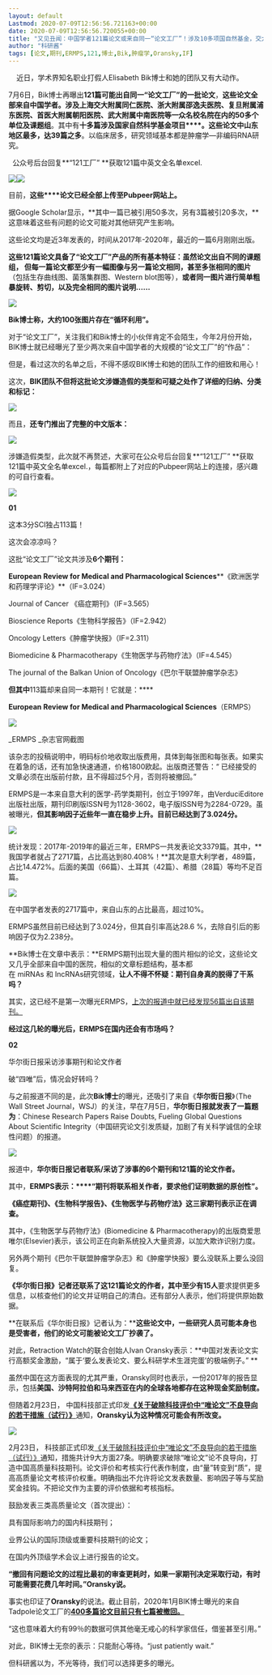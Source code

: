```yaml
---
layout: default
Lastmod: 2020-07-09T12:56:56.721163+00:00
date: 2020-07-09T12:56:56.720055+00:00
title: "又见丑闻：中国学者121篇论文或来自同一“论文工厂”！涉及10多项国自然基金，交大/复旦/浙大等名校名院赫然在列！附全名单"
author: "科研酱"
tags: [论文,期刊,ERMPS,121,博士,Bik,肿瘤学,Oransky,IF]
---
```


    近日，学术界知名职业打假人Elisabeth Bik博士和她的团队又有大动作。

7月6日，Bik博士再曝出**121篇可能出自同一“论文工厂”的一批论文**，**这些论文全部来自中国学者。**涉及上海交大附属同仁医院、浙大附属邵逸夫医院、复旦附属浦东医院、首医大附属朝阳医院、武大附属中南医院等一众名校名院在内的**50多个单位及课题组**。其中有**十多篇涉及国家自然科学基金项目****。**这些论文中**山东地区最多，达39篇之多**。以临床居多，研究领域基本都是肿瘤学—非编码RNA研究。

  公众号后台回复**“121工厂” **获取121篇中英文全名单excel.  

![](https://images.weserv.nl/?url=https%3A//mmbiz.qpic.cn/mmbiz_gif/xPnMFZwusbS5icicBwzYbS7ulovbbcnUZPmh3jOzvyK4uE8ROa8RODv6LdXJl4iagr3BLh5LypLQyeibuz4am0lzoQ/640%3Fwx_fmt%3Dgif)![](https://images.weserv.nl/?url=https%3A//mmbiz.qpic.cn/mmbiz_png/xPnMFZwusbS5icicBwzYbS7ulovbbcnUZP2HAjJiaNdTAAUPz9H4ocxmaKrvfawgldOaqg74lqG8u8ArIxIqL21TA/640%3Fwx_fmt%3Dpng)

目前，**这些****论文已经全部上传至Pubpeer网站上。**

据Google Scholar显示，**其中一篇已被引用50多次，另有3篇被引20多次，**这意味着这些有问题的论文可能对其他研究产生影响。

这些论文均是近3年发表的，时间从2017年-2020年，最近的一篇6月刚刚出版。

**这些121篇论文具备了“论文工厂”产品的所有基本特征：**虽然论文出自不同的课题组， 但每一篇论文都至少有一幅图像与另一篇论文相同，甚至多张**相同的图片**（包括生存曲线图、菌落集群图、Western blot图等），**或者同一图片进行简单粗暴旋转、剪切，以及完全相同的图片说明……**

![](https://images.weserv.nl/?url=https%3A//mmbiz.qpic.cn/mmbiz_png/xPnMFZwusbQTeTYOxyT5rGTfuUUascGgLL3GNIauYD44MQFZx8xG6wHo7XGOV8RKM2EMCGCLFNjSg1byBxicadQ/640%3Fwx_fmt%3Djpeg)

**Bik博士称，大约100张图片存在“循环利用”。**

对于“论文工厂”，关注我们和Bik博士的小伙伴肯定不会陌生，今年2月份开始，BIK博士就已经曝光了至少两次来自中国学者的大规模的“论文工厂”的“作品”：  

  

但是，看过这次的名单之后，不得不感叹BIK博士和她的团队工作的细致和用心！

  
这次，**BIK团队不但将这批论文涉嫌造假的类型和可疑之处作了详细的归纳、分类和标记：**

  

![](https://images.weserv.nl/?url=https%3A//mmbiz.qpic.cn/mmbiz_gif/xPnMFZwusbS5icicBwzYbS7ulovbbcnUZPc2pxBOn17ic9LrpG75icGVuVialcQs1f1Y4zngtzK5MiaS4tuTRam2RuHw/640%3Fwx_fmt%3Dgif)

  

而且，**还专门推出了完整的中文版本：**

  

![](https://images.weserv.nl/?url=https%3A//mmbiz.qpic.cn/mmbiz_gif/xPnMFZwusbS5icicBwzYbS7ulovbbcnUZPmh3jOzvyK4uE8ROa8RODv6LdXJl4iagr3BLh5LypLQyeibuz4am0lzoQ/640%3Fwx_fmt%3Dgif)

  

涉嫌造假类型，此次就不再赘述，大家可在公众号后台回复**“121工厂” **获取121篇中英文全名单excel.，每篇都附上了对应的Pubpeer网站上的连接，感兴趣的可自行查看。

  

![](https://images.weserv.nl/?url=https%3A//mmbiz.qpic.cn/mmbiz_png/xPnMFZwusbS5icicBwzYbS7ulovbbcnUZPB1o6sbD6U3p7kj46h8ibPMGVWqPp3eaRCvnBW5LJhoFCHGVCsqdqJYA/640%3Fwx_fmt%3Dpng)

  

**01**

这本3分SCI独占113篇！

这次会凉凉吗？

  

  

这批“论文工厂”论文共涉及**6个期刊：**

**European Review for Medical and Pharmacological Sciences****《欧洲医学和药理学评论》**（IF=3.024）

Journal of Cancer 《癌症期刊》（IF=3.565）

Bioscience Reports《生物科学报告》（IF=2.942）

Oncology Letters《肿瘤学快报》（IF=2.311）

Biomedicine & Pharmacotherapy《生物医学与药物疗法》（IF=4.545）

The journal of the Balkan Union of Oncology《巴尔干联盟肿瘤学杂志》   

  

**但其中**113篇却来自同一本期刊！它就是：****

**European Review for Medical and Pharmacological Sciences**（ERMPS）

![](https://images.weserv.nl/?url=https%3A//mmbiz.qpic.cn/mmbiz_png/xPnMFZwusbS5icicBwzYbS7ulovbbcnUZPFKuDwjibXMhsnht8GaoSYBg4RZniadj119kOVuC9VlW0JP0pb0o2EDcQ/640%3Fwx_fmt%3Dpng)

_ERMPS _杂志官网截图  

该杂志的投稿说明中，明码标价地收取出版费用，具体到每张图和每张表。如果实在着急的话，还有加急快速通道，价格1800欧起。出版商还警告：“ 已经接受的文章必须在出版前付款，且不得超过5个月，否则将被撤回。”

  

ERMPS是一本来自意大利的医学-药学类期刊，创立于1997年，由VerduciEditore出版社出版，期刊印刷版ISSN号为1128-3602，电子版ISSN号为2284-0729。虽被曝光，**但其影响因子近些年一直在稳步上升。目前已经达到了3.024分。**

  

![](https://images.weserv.nl/?url=https%3A//mmbiz.qpic.cn/mmbiz_png/xPnMFZwusbS5icicBwzYbS7ulovbbcnUZPXIwlbFRYa0ZIFYxvLCRs9gGhajA3AZb1f44dYMFbCA1zQ3aJZpmI3Q/640%3Fwx_fmt%3Dpng)

  

统计发现：2017年-2019年的最近三年，ERMPS一共发表论文3379篇。其中，**我国学者就占了2717篇，占比高达到80.408%！**其次是意大利学者，489篇，占比14.472%。后面的美国（66篇）、土耳其（42篇）、希腊（28篇）等均不足百篇。

  

![](https://images.weserv.nl/?url=https%3A//mmbiz.qpic.cn/mmbiz_png/xPnMFZwusbS5icicBwzYbS7ulovbbcnUZPlRibbHic6h6JDHIjZMjQNE1Qic0dDib7s4qyhcRGWnGBhmDGNK7PmsVhwg/640%3Fwx_fmt%3Dpng)

  

在中国学者发表的2717篇中，来自山东的占比最高，超过10%。

ERMPS虽然目前已经达到了3.024分，但其自引率高达28.6 %，去除自引后的影响因子仅为2.238分。

  

**Bik博士在文章中表示：**ERMPS期刊出现大量的图片相似的论文，这些论文又几乎全部来自中国的医院，相似的文章标题结构，基本都在 miRNAs 和 lncRNAs研究领域，**让人不得不怀疑：期刊自身真的脱得了干系吗？**

  

其实，这已经不是第一次曝光ERMPS，[上次的报道中就已经发现56篇出自该期刊。](http://mp.weixin.qq.com/s?__biz=MzU4MTg1NTIyMg==&mid=2247488014&idx=2&sn=841c4dbc7d37aeda397c24e9ed7ea8d8&chksm=fd406097ca37e981ae8925e67e225d5fc6b51d1faf7cf549d4f9b0e310438348d6cffa31965a&scene=21#wechat_redirect)

  

**经过这几轮的曝光后，ERMPS在国内还会有市场吗？**

  

**02**

华尔街日报采访涉事期刊和论文作者

破“四唯”后，情况会好转吗？

  

  

与之前报道不同的是，此次**Bik博士**的曝光，还吸引了来自《**华尔街日报**》（The Wall Street Journal，WSJ）的关注，早在7月5日，**华尔街日报就发表了一篇题为**：Chinese Research Papers Raise Doubts, Fueling Global Questions About Scientific Integrity（中国研究论文引发质疑，加剧了有关科学诚信的全球性问题）的报道。  

![](https://images.weserv.nl/?url=https%3A//mmbiz.qpic.cn/mmbiz_png/HO0Z9pUcnJnxpJpFR5mvtNtBkAfsYEKqxPcPUSSK79al4cvBRxdCHeoucick66PwWawVVicqODcNeRhgStic4LmKw/640%3Fwx_fmt%3Dpng)

报道中，**华尔街日报记者联系/采访了涉事的6个期刊和121篇的论文作者。**

其中，**ERMPS表示：****“期刊将联系相关作者，要求他们证明数据的原创性”。**

**《癌症期刊》、《生物科学报告》、《生物医学与药物疗法》这三家期刊表示正在调查。**

其中，《生物医学与药物疗法》(Biomedicine & Pharmacotherapy)的出版商爱思唯尔(Elsevier)表示，该公司正在向新系统投入大量资源，以加大欺诈识别力度。

另外两个期刊《巴尔干联盟肿瘤学杂志》和《肿瘤学快报》要么没联系上要么没回复。

**《华尔街日报》记者还联系了这121篇论文的作者，**其中**至少有15人**要求提供更多信息，以核查他们的论文并证明自己的清白。还有部分人表示，他们将提供原始数据。

  

**在联系后《华尔街日报》记者认为：****这些论文中，一些研究人员可能本身也是受害者，他们的论文可能被论文工厂抄袭了。**

对此，Retraction Watch的联合创始人Ivan Oransky表示：**中国对发表论文实行高额奖金激励，“属于‘要么发表论文、要么科研学术生涯完蛋’的极端例子。” **

  

虽然中国在这方面表现的尤其严重，Oransky同时也表示，一份2017年的报告显示，包括**美国、沙特阿拉伯和马来西亚在内的全球各地都存在这种现金奖励制度。**

但随着2月23日， 中国科技部正式印发[**《关于破除科技评价中“唯论文”不良导向的若干措施（试行）》**](http://mp.weixin.qq.com/s?__biz=MzU4MTg1NTIyMg==&mid=2247487803&idx=1&sn=9371d08d5c4f16b04e927cec2795ea54&chksm=fd4063a2ca37eab442e12361a026a0a59285a92cf05ba310bdb7cba5b04b2f3e233db04217e4&scene=21#wechat_redirect)通知，**Oransky认为这种情况可能会有所改变。**

  

![](https://images.weserv.nl/?url=https%3A//mmbiz.qpic.cn/mmbiz_png/xPnMFZwusbSuD5ibNSk0unenJykNhrticlVqpocUsWOiaNrq7vREj0SMSKcESfgj0tv8ksWKdC8jEdiaMytiaBU3Nug/640%3Fwx_fmt%3Djpeg)

2月23日， 科技部正式印发[《关于破除科技评价中“唯论文”不良导向的若干措施（试行）》](http://mp.weixin.qq.com/s?__biz=MzU4MTg1NTIyMg==&mid=2247487803&idx=1&sn=9371d08d5c4f16b04e927cec2795ea54&chksm=fd4063a2ca37eab442e12361a026a0a59285a92cf05ba310bdb7cba5b04b2f3e233db04217e4&scene=21#wechat_redirect)通知，措施共计9大方面27条。明确要求破除“唯论文”论不良导向，打造中国高质量科技期刊。论文评价和考核实行代表作制度，由“量”转变到“质”，提高高质量论文考核评价权重。明确指出不允许将论文发表数量、影响因子等与奖励奖金挂钩。不把论文作为主要的评价依据和考核指标。

鼓励发表三类高质量论文（首次提出）：

具有国际影响力的国内科技期刊；

业界公认的国际顶级或重要科技期刊的论文；

在国内外顶级学术会议上进行报告的论文。

**“撤回有问题论文的过程比最初的审查更耗时，如果一家期刊决定采取行动，有时可能需要花费几年时间。”Oransky说。**

  

事实也印证了**Oransky**的说法。截止目前，2020年1月BIK博士曝光的来自Tadpole论文工厂的[**400多篇论文目前只有七篇被撤回。**](http://mp.weixin.qq.com/s?__biz=MzU4MTg1NTIyMg==&mid=2247487827&idx=1&sn=955c77d27e78f857a2fd6e7bdb173e9f&chksm=fd4063caca37eadcad689e03100e8f89fdddba3b14860d38040f32816cf5034c023b7055f7d6&scene=21#wechat_redirect)

  

“这也意味着大约有99％的数据可供其他毫无戒心的科学家信任，借鉴甚至引用。”

对此，BIK博士无奈的表示：只能耐心等待。“just patiently wait.”

但科研酱以为，不光等待，我们可以选择更多的曝光。

